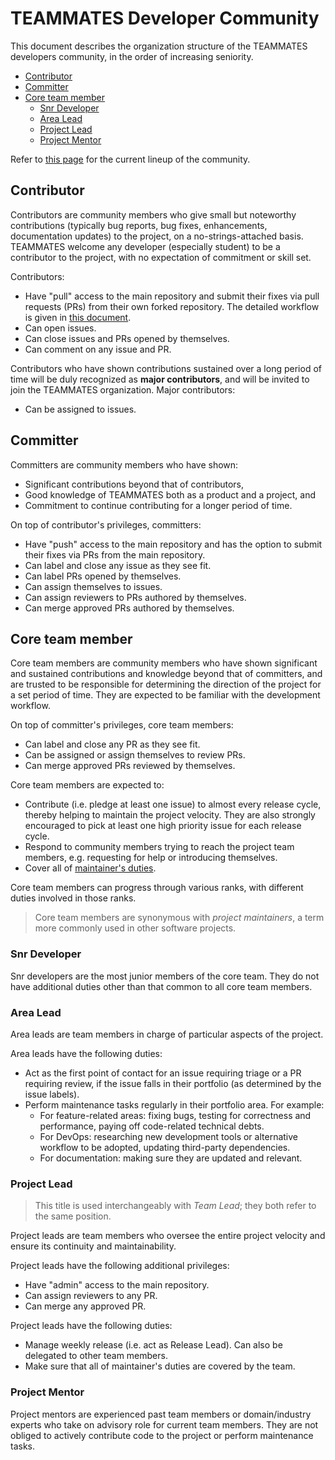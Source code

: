 # TEAMMATES Developer Community

This document describes the organization structure of the TEAMMATES developers community, in the order of increasing seniority.

* [Contributor](#contributor)
* [Committer](#committer)
* [Core team member](#core-team-member)
  * [Snr Developer](#snr-developer)
  * [Area Lead](#area-lead)
  * [Project Lead](#project-lead)
  * [Project Mentor](#project-mentor)

Refer to [this page](https://teammatesv4.appspot.com/about.jsp) for the current lineup of the community.

## Contributor

Contributors are community members who give small but noteworthy contributions (typically bug reports, bug fixes, enhancements, documentation updates) to the project, on a no-strings-attached basis.
TEAMMATES welcome any developer (especially student) to be a contributor to the project, with no expectation of commitment or skill set.

Contributors:
* Have "pull" access to the main repository and submit their fixes via pull requests (PRs) from their own forked repository.
  The detailed workflow is given in [this document](process.md).
* Can open issues.
* Can close issues and PRs opened by themselves.
* Can comment on any issue and PR.

Contributors who have shown contributions sustained over a long period of time will be duly recognized as **major contributors**, and will be invited to join the TEAMMATES organization. Major contributors:
* Can be assigned to issues.

## Committer

Committers are community members who have shown:
* Significant contributions beyond that of contributors,
* Good knowledge of TEAMMATES both as a product and a project, and
* Commitment to continue contributing for a longer period of time.

On top of contributor's privileges, committers:
* Have "push" access to the main repository and has the option to submit their fixes via PRs from the main repository.
* Can label and close any issue as they see fit.
* Can label PRs opened by themselves.
* Can assign themselves to issues.
* Can assign reviewers to PRs authored by themselves.
* Can merge approved PRs authored by themselves.

## Core team member

Core team members are community members who have shown significant and sustained contributions and knowledge beyond that of committers,
and are trusted to be responsible for determining the direction of the project for a set period of time.
They are expected to be familiar with the development workflow.

On top of committer's privileges, core team members:
* Can label and close any PR as they see fit.
* Can be assigned or assign themselves to review PRs.
* Can merge approved PRs reviewed by themselves.

Core team members are expected to:
* Contribute (i.e. pledge at least one issue) to almost every release cycle, thereby helping to maintain the project velocity.
  They are also strongly encouraged to pick at least one high priority issue for each release cycle.
* Respond to community members trying to reach the project team members, e.g. requesting for help or introducing themselves.
* Cover all of [maintainer's duties](maintainer-guide.md).

Core team members can progress through various ranks, with different duties involved in those ranks.

> Core team members are synonymous with *project maintainers*, a term more commonly used in other software projects.

### Snr Developer

Snr developers are the most junior members of the core team.
They do not have additional duties other than that common to all core team members.

### Area Lead

Area leads are team members in charge of particular aspects of the project.

Area leads have the following duties:
* Act as the first point of contact for an issue requiring triage or a PR requiring review, if the issue falls in their portfolio (as determined by the issue labels).
* Perform maintenance tasks regularly in their portfolio area. For example:
  * For feature-related areas: fixing bugs, testing for correctness and performance, paying off code-related technical debts.
  * For DevOps: researching new development tools or alternative workflow to be adopted, updating third-party dependencies.
  * For documentation: making sure they are updated and relevant.

### Project Lead

> This title is used interchangeably with *Team Lead*; they both refer to the same position.

Project leads are team members who oversee the entire project velocity and ensure its continuity and maintainability.

Project leads have the following additional privileges:
* Have "admin" access to the main repository.
* Can assign reviewers to any PR.
* Can merge any approved PR.

Project leads have the following duties:
* Manage weekly release (i.e. act as Release Lead). Can also be delegated to other team members.
* Make sure that all of maintainer's duties are covered by the team.

### Project Mentor

Project mentors are experienced past team members or domain/industry experts who take on advisory role for current team members.
They are not obliged to actively contribute code to the project or perform maintenance tasks.
